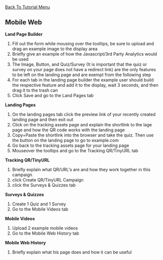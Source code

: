 <a href="/README.md">Back To Tutorial Menu</a>

<h2>Mobile Web</h2>

<strong>Land Page Builder</strong>

<ol>
<li>Fill out the form while mousing over the tooltips, be sure to upload and drag an example image to the display area</li>
<li>Briefly give an example of how the Javascript/3rd Party Analytics would be used</li>
<li>The Image, Button, and Quiz/Survey (It is important that the quiz or survey on your page does not have a redirect link) are the only features to be left on the landing page and are exempt from the following step</li>
<li>For each tab in the landing page builder the example user should build the respective feature and add it to the display, wait 3 seconds, and then drag it to the trash can</li>
<li>Click Save and go to the Land Pages tab</li>
</ol>

<strong>Landing Pages</strong>

<ol>
<li>On the landing pages tab click the preview link of your recently created landing page and then exit out</li>
<li>Click on the tracking assets page and explain the shortlink to the lage page and how the QR code works with the landing page</li>
<li>Copy+Paste the shortlink into the browser and take the quiz.  Then use the button on the landing page to go to example.com</li>
<li>Go back to the tracking assets page for your landing page</li>
<li>Mouseover the tooltips and go to the Tracking QR/TinyURL tab</li>
</ol>

<strong>Tracking QR/TinyURL</strong>

<ol>
<li>Briefly explain what QR/URL's are and how they work together in this campaign</li>
<li>click Create QR/TinyURL Campaign</li>
<li>click the Surveys & Quizzes tab</li>
</ol>

<strong>Surveys & Quizzes</strong>

<ol>
<li>Create 1 Quiz and 1 Survey</li>
<li>Go to the Mobile Videos tab</li>
</ol>

<strong>Mobile Videos</strong>

<ol>
<li>Upload 2 example mobile videos</li>
<li>Go to the Mobile Web History tab</li>
</ol>

<strong>Mobile Web History</strong>

<ol>
<li>Briefly explain what his page does and how it can be useful</li>
</ol>


